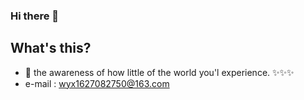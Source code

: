 ### Hi there 👋

## What's this?

- 🔭 the awareness of how little of the world you'l experience. ✨✨✨
- e-mail : wyx1627082750@163.com
<!--
**Yeh-Wang/Yeh-Wang** is a ✨ _special_ ✨ repository because its `README.md` (this file) appears on your GitHub profile.

Here are some ideas to get you started:

- 🔭 I’m currently working on ...
- 🌱 I’m currently learning ...
- 👯 I’m looking to collaborate on ...
- 🤔 I’m looking for help with ...
- 💬 Ask me about ...
- 📫 How to reach me: ...
- 😄 Pronouns: ...
- ⚡ Fun fact: ...
-->
